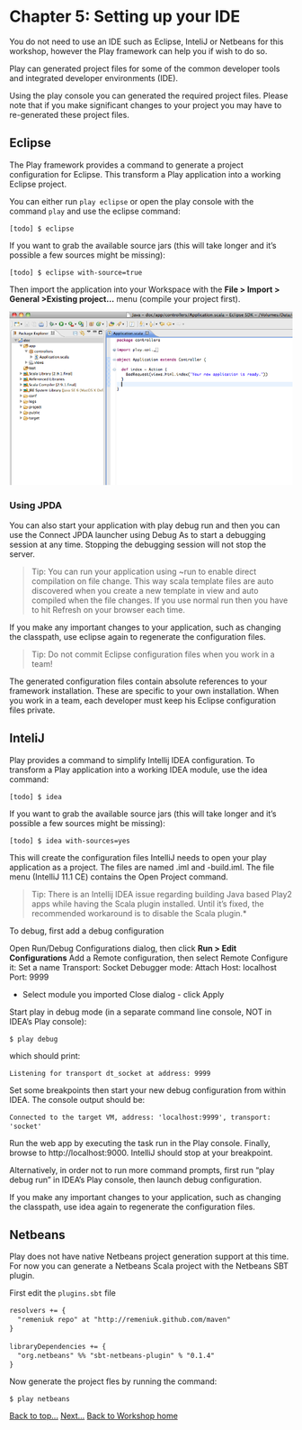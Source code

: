 # Chapter 5: Setting up your IDE

  You do not need to use an IDE such as Eclipse, InteliJ or Netbeans for this workshop, however the Play framework can help you if wish to do so.

  Play can generated project files for some of the common developer tools and integrated developer environments (IDE).

  Using the play console you can generated the required project files.  Please note that if you make significant changes to your project you may have to re-generated these project files.  


## Eclipse

  The Play framework provides a command to generate a project configuration for Eclipse.  This transform a Play application into a working Eclipse project.  
  
  You can either run `play eclipse` or open the play console with the command `play` and use the eclipse command:

    [todo] $ eclipse

  If you want to grab the available source jars (this will take longer and it’s possible a few sources might be missing):

    [todo] $ eclipse with-source=true


  Then import the application into your Workspace with the **File > Import > General >Existing project…** menu (compile your project first).

<img class="img-code" src="images/05x01-play-eclipse-project.png">

### Using JPDA

  You can also start your application with play debug run and then you can use the Connect JPDA launcher using Debug As to start a debugging session at any time. Stopping the debugging session will not stop the server.

> Tip: You can run your application using ~run to enable direct compilation on file change. This way scala template files are auto discovered when you create a new template in view and auto compiled when the file changes. If you use normal run then you have to hit Refresh on your browser each time.

  If you make any important changes to your application, such as changing the classpath, use eclipse again to regenerate the configuration files.

> Tip: Do not commit Eclipse configuration files when you work in a team!

  The generated configuration files contain absolute references to your framework installation. These are specific to your own installation. When you work in a team, each developer must keep his Eclipse configuration files private.

## InteliJ

  Play provides a command to simplify Intellij IDEA configuration. To transform a Play application into a working IDEA module, use the idea command:

    [todo] $ idea

  If you want to grab the available source jars (this will take longer and it’s possible a few sources might be missing):

    [todo] $ idea with-sources=yes

  This will create the configuration files IntelliJ needs to open your play application as a project. The files are named .iml and -build.iml. The file menu (IntelliJ 11.1 CE) contains the Open Project command.

> Tip: There is an Intellij IDEA issue regarding building Java based Play2 apps while having the Scala plugin installed. Until it’s fixed, the recommended workaround is to disable the Scala plugin.*

  To debug, first add a debug configuration

 Open Run/Debug Configurations dialog, then click **Run > Edit Configurations**
 Add a Remote configuration, then select Remote
 Configure it:
  Set a name
  Transport: Socket
  Debugger mode: Attach
   Host: localhost
   Port: 9999
   - Select module you imported
   Close dialog - click Apply

 Start play in debug mode (in a separate command line console, NOT in IDEA’s Play console):

    $ play debug

  which should print:

    Listening for transport dt_socket at address: 9999

  Set some breakpoints then start your new debug configuration from within IDEA. The console output should be:

    Connected to the target VM, address: 'localhost:9999', transport: 'socket'

  Run the web app by executing the task run in the Play console. Finally, browse to http://localhost:9000. IntelliJ should stop at your breakpoint.

  Alternatively, in order not to run more command prompts, first run “play debug run” in IDEA’s Play console, then launch debug configuration.

  If you make any important changes to your application, such as changing the classpath, use idea again to regenerate the configuration files.


## Netbeans

  Play does not have native Netbeans project generation support at this time. For now you can generate a Netbeans Scala project with the Netbeans SBT plugin.

  First edit the `plugins.sbt` file

    resolvers += {
      "remeniuk repo" at "http://remeniuk.github.com/maven" 
    }
    
    libraryDependencies += {
      "org.netbeans" %% "sbt-netbeans-plugin" % "0.1.4"
    }

  Now generate the project fles by running the command:

    $ play netbeans


[Back to top...](#top)
[Next...](06-developing-the-app-adding-routes.html)
[Back to Workshop home](/index.html)
